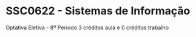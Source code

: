 # SSC0622 - Sistemas de Informação
Optativa Eletiva - 8º Período
3 créditos aula e 0 créditos trabalho
